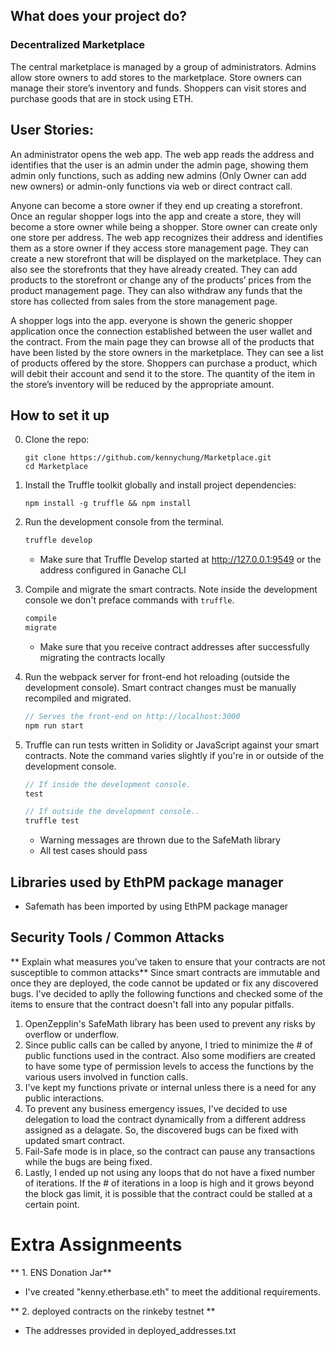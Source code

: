 ## What does your project do?
### Decentralized Marketplace

The central marketplace is managed by a group of administrators. Admins allow store owners to add stores to the marketplace. Store owners can manage their store’s inventory and funds. Shoppers can visit stores and purchase goods that are in stock using ETH. 
 
## User Stories:
An administrator opens the web app. The web app reads the address and identifies that the user is an admin under the admin page, showing them admin only functions, such as adding new admins (Only Owner can add new owners) or admin-only functions via web or direct contract call.
 
Anyone can become a store owner if they end up creating a storefront. Once an regular shopper logs into the app and create a store, they will become a store owner while being a shopper. Store owner can create only one store per address. The web app recognizes their address and identifies them as a store owner if they access store management page. They can create a new storefront that will be displayed on the marketplace. They can also see the storefronts that they have already created. They can add products to the storefront or change any of the products’ prices from the product management page. They can also withdraw any funds that the store has collected from sales from the store management page. 
 
A shopper logs into the app. everyone is shown the generic shopper application once the connection established between the user wallet and the contract. From the main page they can browse all of the products that have been listed by the store owners in the marketplace. They can see a list of products offered by the store. Shoppers can purchase a product, which will debit their account and send it to the store. The quantity of the item in the store’s inventory will be reduced by the appropriate amount.

## How to set it up
0. Clone the repo:

    ```shell
    git clone https://github.com/kennychung/Marketplace.git
    cd Marketplace
    ```
    
1. Install the Truffle toolkit globally and install project dependencies:

    ```shell
    npm install -g truffle && npm install
    ```

2. Run the development console from the terminal.
    ```javascript
    truffle develop
    ```
   - Make sure that Truffle Develop started at http://127.0.0.1:9549 or the address configured in Ganache CLI

3. Compile and migrate the smart contracts. Note inside the development console we don't preface commands with `truffle`.
    ```javascript
    compile
    migrate
    ```
    - Make sure that you receive contract addresses after successfully migrating the contracts locally

4. Run the webpack server for front-end hot reloading (outside the development console). Smart contract changes must be manually recompiled and migrated.
    ```javascript
    // Serves the front-end on http://localhost:3000
    npm run start
    ```
    
5. Truffle can run tests written in Solidity or JavaScript against your smart contracts. Note the command varies slightly if you're in or outside of the development console.
    ```javascript
    // If inside the development console.
    test

    // If outside the development console..
    truffle test
    ```
	- Warning messages are thrown due to the SafeMath library
	- All test cases should pass 

## Libraries used by EthPM package manager
- Safemath has been imported by using EthPM package manager

## Security Tools / Common Attacks
** Explain what measures you’ve taken to ensure that your contracts are not susceptible to common attacks**
Since smart contracts are immutable and once they are deployed, the code cannot be updated or fix any discovered bugs. I've decided to aplly the following functions and checked some of the items to ensure that the contract doesn't fall into any popular pitfalls.
1. OpenZepplin's SafeMath library has been used to prevent any risks by overflow or underflow.
2. Since public calls can be called by anyone, I tried to minimize the # of public functions used in the contract. Also some modifiers are created to have some type of permission levels to access the functions by the various users involved in function calls.
3. I've kept my functions private or internal unless there is a need for any public interactions.
4. To prevent any business emergency issues, I've decided to use delegation to load the contract dynamically from a different address assigned as a delagate. So, the discovered bugs can be fixed with updated smart contract.
5. Fail-Safe mode is in place, so the contract can pause any transactions while the bugs are being fixed.
6. Lastly, I ended up not using any loops that do not have a fixed number of iterations. If the # of iterations in a loop is high and it grows beyond the block gas limit, it is possible that the contract could be stalled at a certain point.

# Extra Assignmeents
** 1. ENS Donation Jar**
- I've created "kenny.etherbase.eth" to meet the additional requirements.

** 2. deployed contracts on the rinkeby testnet **
- The addresses provided in deployed_addresses.txt